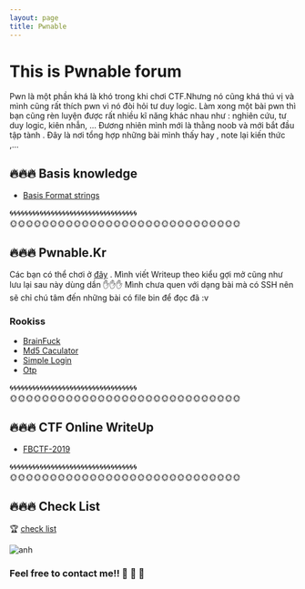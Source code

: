 ```yaml
---
layout: page
title: Pwnable
---
```

# This is Pwnable forum

Pwn là một phần khá là khó trong khi chơi CTF.Nhưng nó cũng khá thú vị và mình cũng rất thích pwn vì nó đòi hỏi tư duy logic. Làm xong một bài pwn thì bạn cũng rèn luyện được rất nhiều kĩ năng khác nhau như : nghiên cứu, tư duy logic, kiên nhẫn, ... Đương nhiên mình mới là thằng noob và mới bắt đầu tập tành . Đây là nơi tổng hợp những bài mình thấy hay  , note lại kiến thức ,... 

## 🔥🔥🔥 Basis knowledge 

  -  [Basis Format strings](https://hacmao.github.io/Pwnable/2019-06-03-stringformats/) 

🌀🌀🌀🌀🌀🌀🌀🌀🌀🌀🌀🌀🌀🌀🌀🌀🌀🌀🌀🌀🌀🌀🌀🌀🌀🌀🌀🌀🌀🌀🌀🌀🌀🌀  
🌞🌞🌞🌞🌞🌞🌞🌞🌞🌞🌞🌞🌞🌞🌞🌞🌞🌞🌞🌞🌞🌞🌞🌞🌞🌞🌞🌞🌞
      
      

## 🔥🔥🔥 Pwnable.Kr 
Các bạn có thể chơi ở [đây](https://pwnable.kr/play.php) . Mình viết Writeup theo kiểu gợi mở cũng như lưu lại sau này dùng dần ✋✋✋
Mình chưa quen với dạng bài mà có SSH nên sẽ chỉ chú tâm đến những bài có file bin để đọc đã :v 
### Rookiss
  - [BrainFuck](https://hacmao.github.io/2019-06-15-brainfuck/) 
  - [Md5 Caculator](https://hacmao.github.io/2019-06-16-md5Caculator/)
  - [Simple Login](https://hacmao.github.io/2019-06-17-simple-login/)
  - [Otp](https://hacmao.github.io/2019-06-17-Otp/)


🌀🌀🌀🌀🌀🌀🌀🌀🌀🌀🌀🌀🌀🌀🌀🌀🌀🌀🌀🌀🌀🌀🌀🌀🌀🌀🌀🌀🌀🌀🌀🌀🌀🌀    
🌞🌞🌞🌞🌞🌞🌞🌞🌞🌞🌞🌞🌞🌞🌞🌞🌞🌞🌞🌞🌞🌞🌞🌞🌞🌞🌞🌞🌞      
         
## 🔥🔥🔥 CTF Online WriteUp 
  
 - [FBCTF-2019](https://hacmao.github.io/Pwnable/overfloat/2019-06-02-fbctf/)
 
🌀🌀🌀🌀🌀🌀🌀🌀🌀🌀🌀🌀🌀🌀🌀🌀🌀🌀🌀🌀🌀🌀🌀🌀🌀🌀🌀🌀🌀🌀🌀🌀🌀🌀  
🌞🌞🌞🌞🌞🌞🌞🌞🌞🌞🌞🌞🌞🌞🌞🌞🌞🌞🌞🌞🌞🌞🌞🌞🌞🌞🌞🌞🌞

## 🔥🔥🔥 Check List 
🏆 [check list](https://hacmao.github.io/Pwnable/Common_vulnerable/)

![anh](https://sophosnews.files.wordpress.com/2016/07/red-bug-1200.jpg?w=780&h=408&crop=1)

### Feel free to contact me!! 🚩  🚩  🚩 

